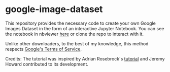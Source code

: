 # google-image-dataset
This repository provides the necessary code to create your own Google Images Dataset in the form of an interactive Jupyter Notebook. You can see the notebook in nbviewer [here](https://nbviewer.jupyter.org/github/lesscomfortable/google-image-dataset/blob/master/create_dataset.ipynb) or clone the repo to interact with it.

Unlike other downloaders, to the best of my knowledge, this method respects [Google's Terms of Service](https://support.google.com/webmasters/answer/66357?hl=en).

Credits: The tutorial was inspired by Adrian Rosebrock's [tutorial](https://www.pyimagesearch.com/2017/12/04/how-to-create-a-deep-learning-dataset-using-google-images/) and Jeremy Howard contributed to its development.
